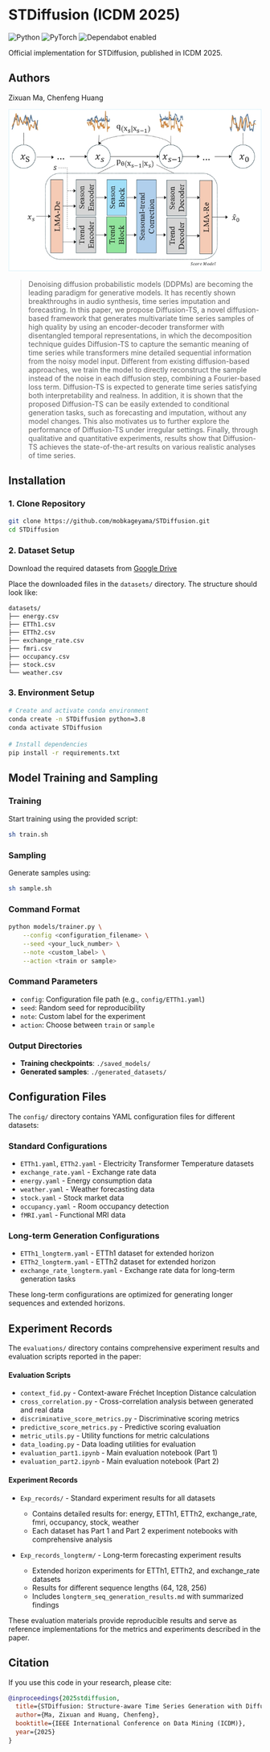 # STDiffusion (ICDM 2025)
![Python](https://img.shields.io/badge/python-3.8+-blue.svg)
![PyTorch](https://img.shields.io/badge/PyTorch-2.4.1+cu121-orange.svg)
![Dependabot enabled](https://img.shields.io/badge/Dependabot-enabled-brightgreen?logo=dependabot)


Official implementation for STDiffusion, published in ICDM 2025.

## Authors
Zixuan Ma, Chenfeng Huang

![Model Structure](Model_structure.jpg)

> Denoising diffusion probabilistic models (DDPMs) are becoming the leading paradigm for generative models. It has recently shown breakthroughs in audio synthesis, time series imputation and forecasting. In this paper, we propose Diffusion-TS, a novel diffusion-based framework that generates multivariate time series samples of high quality by using an encoder-decoder transformer with disentangled temporal representations, in which the decomposition technique guides Diffusion-TS to capture the semantic meaning of time series while transformers mine detailed sequential information from the noisy model input. Different from existing diffusion-based approaches, we train the model to directly reconstruct the sample instead of the noise in each diffusion step, combining a Fourier-based loss term. Diffusion-TS is expected to generate time series satisfying both interpretability and realness. In addition, it is shown that the proposed Diffusion-TS can be easily extended to conditional generation tasks, such as forecasting and imputation, without any model changes. This also motivates us to further explore the performance of Diffusion-TS under irregular settings. Finally, through qualitative and quantitative experiments, results show that Diffusion-TS achieves the state-of-the-art results on various realistic analyses of time series. 


## Installation

### 1. Clone Repository
```bash
git clone https://github.com/mobkageyama/STDiffusion.git
cd STDiffusion
```
### 2. Dataset Setup
Download the required datasets from [Google Drive](https://drive.google.com/drive/folders/1CfHXyLcJw9FTwiF3QC9izD0qBzldqfAh?usp=sharing)


Place the downloaded files in the `datasets/` directory. The structure should look like:
```
datasets/
├── energy.csv
├── ETTh1.csv
├── ETTh2.csv
├── exchange_rate.csv
├── fmri.csv
├── occupancy.csv
├── stock.csv
└── weather.csv
```


### 3. Environment Setup
```bash
# Create and activate conda environment
conda create -n STDiffusion python=3.8
conda activate STDiffusion

# Install dependencies
pip install -r requirements.txt
```

## Model Training and Sampling

### Training
Start training using the provided script:
```bash
sh train.sh
```

### Sampling
Generate samples using:
```bash
sh sample.sh
```

### Command Format
```bash
python models/trainer.py \
    --config <configuration_filename> \
    --seed <your_luck_number> \
    --note <custom_label> \
    --action <train or sample>
```

### Command Parameters
- `config`: Configuration file path (e.g., `config/ETTh1.yaml`)
- `seed`: Random seed for reproducibility
- `note`: Custom label for the experiment
- `action`: Choose between `train` or `sample`

### Output Directories
- **Training checkpoints**: `./saved_models/`
- **Generated samples**: `./generated_datasets/`

## Configuration Files
The `config/` directory contains YAML configuration files for different datasets:



### Standard Configurations
- `ETTh1.yaml`, `ETTh2.yaml` - Electricity Transformer Temperature datasets
- `exchange_rate.yaml` - Exchange rate data
- `energy.yaml` - Energy consumption data  
- `weather.yaml` - Weather forecasting data
- `stock.yaml` - Stock market data
- `occupancy.yaml` - Room occupancy detection
- `fMRI.yaml` - Functional MRI data

### Long-term Generation Configurations
- `ETTh1_longterm.yaml` - ETTh1 dataset for extended horizon 
- `ETTh2_longterm.yaml` - ETTh2 dataset for extended horizon   
- `exchange_rate_longterm.yaml` - Exchange rate data for long-term generation tasks

These long-term configurations are optimized for generating longer sequences and extended horizons.

## Experiment Records

The `evaluations/` directory contains comprehensive experiment results and evaluation scripts reported in the paper:

#### Evaluation Scripts
- `context_fid.py` - Context-aware Fréchet Inception Distance calculation
- `cross_correlation.py` - Cross-correlation analysis between generated and real data
- `discriminative_score_metrics.py` - Discriminative scoring metrics
- `predictive_score_metrics.py` - Predictive scoring evaluation
- `metric_utils.py` - Utility functions for metric calculations
- `data_loading.py` - Data loading utilities for evaluation
- `evaluation_part1.ipynb` - Main evaluation notebook (Part 1)
- `evaluation_part2.ipynb` - Main evaluation notebook (Part 2)

#### Experiment Records
- `Exp_records/` - Standard experiment results for all datasets
  - Contains detailed results for: energy, ETTh1, ETTh2, exchange_rate, fmri, occupancy, stock, weather
  - Each dataset has Part 1 and Part 2 experiment notebooks with comprehensive analysis

- `Exp_records_longterm/` - Long-term forecasting experiment results
  - Extended horizon experiments for ETTh1, ETTh2, and exchange_rate datasets
  - Results for different sequence lengths (64, 128, 256)
  - Includes `longterm_seq_generation_results.md` with summarized findings

These evaluation materials provide reproducible results and serve as reference implementations for the metrics and experiments described in the paper.




## Citation
If you use this code in your research, please cite:
```bibtex
@inproceedings{2025stdiffusion,
  title={STDiffusion: Structure-aware Time Series Generation with Diffusion Models},
  author={Ma, Zixuan and Huang, Chenfeng},
  booktitle={IEEE International Conference on Data Mining (ICDM)},
  year={2025}
}
```
